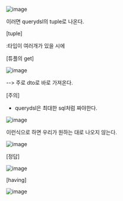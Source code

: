 ![image](https://user-images.githubusercontent.com/108928206/194979691-8b217046-6c0e-4cf1-8198-d845e6f84a1b.png)

이러면 querydsl의 tuple로 나온다.

[tuple]

:타입이 여러개가 있을 시에

[튜플의 get]

![image](https://user-images.githubusercontent.com/108928206/194980075-3236c0e9-360a-4533-be06-157bb40d26bd.png)

--> 주로 dto로 바로 가져온다.

[주의]

- querydsl은 최대한 sql처럼 짜야한다.

![image](https://user-images.githubusercontent.com/108928206/194981377-a627d5f3-0175-47d0-a89a-56b210807304.png)

이런식으로 하면 우리가 원하는 대로 나오지 않는다.

![image](https://user-images.githubusercontent.com/108928206/194981474-93495bb6-6f70-4aeb-96ee-16804aaeb8d0.png)

[정답]

![image](https://user-images.githubusercontent.com/108928206/194981912-48ac2ae8-4d92-4be9-b5f5-70c411a0692a.png)

[having]

![image](https://user-images.githubusercontent.com/108928206/194982402-322d3da5-8c3f-4ec3-aced-8bb9d8791891.png)
